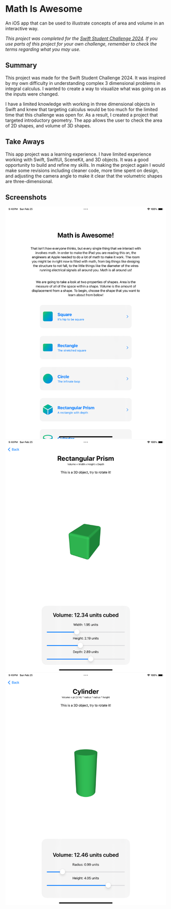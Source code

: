 # Math Is Awesome

An iOS app that can be used to illustrate concepts of area and volume in an interactive way.

_This project was completed for the [Swift Student Challenge 2024](https://developer.apple.com/swift-student-challenge). If you use parts of this project for your own challenge, remember to check the terms regarding what you may use._

## Summary

This project was made for the Swift Student Challenge 2024. It was inspired by my own difficulty in understanding complex 3 dimensional problems in integral calculus. I wanted to create a way to visualize what was going on as the inputs were changed.

I have a limited knowledge with working in three dimensional objects in Swift and knew that targeting calculus would be too much for the limited time that this challenge was open for. As a result, I created a project that targeted introductory geometry. The app allows the user to check the area of 2D shapes, and volume of 3D shapes.

## Take Aways

This app project was a learning experience. I have limited experience working with Swift, SwiftUI, SceneKit, and 3D objects. It was a good opportunity to build and refine my skills. In making the project again I would make some revisions including cleaner code, more time spent on design, and adjusting the camera angle to make it clear that the volumetric shapes are three-dimensional.

## Screenshots

![Screenshot of the app home page](S1.png)
![Screenshot of the rectangular prism lesson](S2.png)
![Screenshot of the cylinder lesson ](S3.png)
